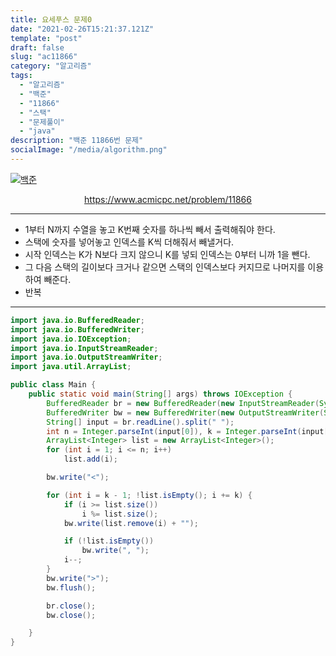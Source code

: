 ```yaml
---
title: 요세푸스 문제0
date: "2021-02-26T15:21:37.121Z"
template: "post"
draft: false
slug: "ac11866"
category: "알고리즘"
tags:
  - "알고리즘"
  - "백준"
  - "11866"
  - "스택"
  - "문제풀이"
  - "java"
description: "백준 11866번 문제"
socialImage: "/media/algorithm.png"
---
```


[![백준](https://d2gd6pc034wcta.cloudfront.net/images/logo@2x.png)](https://www.acmicpc.net/problem/11866)
<div style="text-align:center"><a href="https://www.acmicpc.net/problem/11866">https://www.acmicpc.net/problem/11866</a></div>

---

- 1부터 N까지 수열을 놓고 K번째 숫자를 하나씩 빼서 출력해줘야 한다.
- 스택에 숫자를 넣어놓고 인덱스를 K씩 더해줘서 빼낼거다.
- 시작 인덱스는 K가 N보다 크지 않으니 K를 넣되 인덱스는 0부터 니까 1을 뺀다.
- 그 다음 스택의 길이보다 크거나 같으면 스택의 인덱스보다 커지므로 나머지를 이용하여 빼준다.
- 반복

---


```java
import java.io.BufferedReader;
import java.io.BufferedWriter;
import java.io.IOException;
import java.io.InputStreamReader;
import java.io.OutputStreamWriter;
import java.util.ArrayList;

public class Main {
    public static void main(String[] args) throws IOException {
        BufferedReader br = new BufferedReader(new InputStreamReader(System.in));
        BufferedWriter bw = new BufferedWriter(new OutputStreamWriter(System.out));
        String[] input = br.readLine().split(" ");
        int n = Integer.parseInt(input[0]), k = Integer.parseInt(input[1]);
        ArrayList<Integer> list = new ArrayList<Integer>();
        for (int i = 1; i <= n; i++)
            list.add(i);

        bw.write("<");

        for (int i = k - 1; !list.isEmpty(); i += k) {
            if (i >= list.size())
                i %= list.size();
            bw.write(list.remove(i) + "");

            if (!list.isEmpty())
                bw.write(", ");
            i--;
        }
        bw.write(">");
        bw.flush();

        br.close();
        bw.close();

    }
}


```
